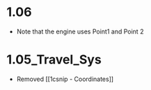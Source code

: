 # 1.06
- Note that the engine uses Point1 and Point 2
# 1.05_Travel_Sys
- Removed [[1csnip - Coordinates]]
